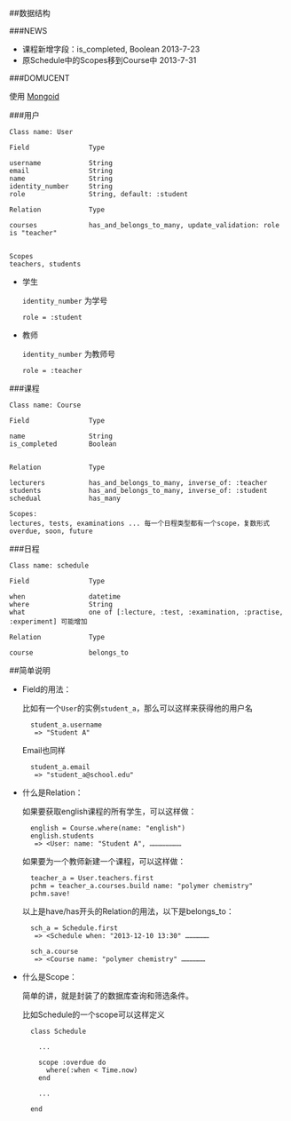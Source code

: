 ##数据结构

###NEWS

- 课程新增字段：is_completed, Boolean 	2013-7-23
- 原Schedule中的Scopes移到Course中		2013-7-31


###DOMUCENT

使用 [Mongoid](http://mongoid.org/en/mongoid/)

###用户

`Class name: User`

	Field				Type

	username			String
	email				String
	name				String
	identity_number		String
	role				String, default: :student

	Relation			Type

	courses				has_and_belongs_to_many, update_validation: role is "teacher"


	Scopes
	teachers, students
	

* 学生

	`identity_number` 为学号

	`role = :student`

	

* 教师

	`identity_number` 为教师号
	
	`role = :teacher`

###课程

`Class name: Course`

	Field				Type

	name				String
	is_completed		Boolean
	

	Relation			Type

	lecturers			has_and_belongs_to_many, inverse_of: :teacher
	students			has_and_belongs_to_many, inverse_of: :student
	schedual			has_many
	
	Scopes:
	lectures, tests, examinations ... 每一个日程类型都有一个scope，复数形式
	overdue, soon, future

###日程

`Class name: schedule`

	Field				Type

	when				datetime
	where				String
	what				one of [:lecture, :test, :examination, :practise, :experiment] 可能增加

	Relation			Type

	course				belongs_to



##简单说明

* Field的用法：

	比如有一个`User`的实例`student_a`，那么可以这样来获得他的用户名

		student_a.username
		 => "Student A"
	Email也同样

		student_a.email
		 => "student_a@school.edu"

* 什么是Relation：

	如果要获取english课程的所有学生，可以这样做：

		english = Course.where(name: "english")
		english.students
		 => <User: name: "Student A", ……………………

	如果要为一个教师新建一个课程，可以这样做：

		teacher_a = User.teachers.first
		pchm = teacher_a.courses.build name: "polymer chemistry"
		pchm.save!

	以上是have/has开头的Relation的用法，以下是belongs_to：

		sch_a = Schedule.first
		 => <Schedule when: "2013-12-10 13:30" ………………

		sch_a.course
		 => <Course name: "polymer chemistry" ………………

* 什么是Scope：

	简单的讲，就是封装了的数据库查询和筛选条件。
	
	比如Schedule的一个scope可以这样定义

		class Schedule

		  ...

		  scope :overdue do
			where(:when < Time.now)
		  end

		  ...

		end
